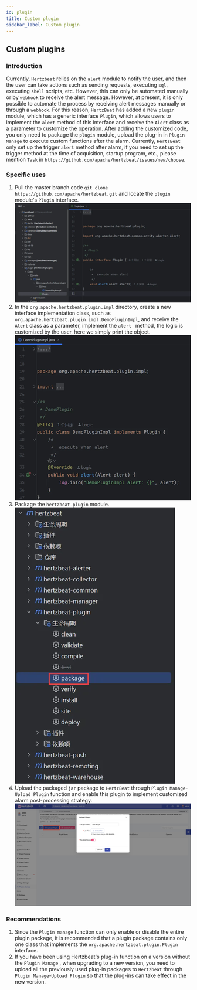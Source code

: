 ```yaml
---
id: plugin  
title: Custom plugin      
sidebar_label: Custom plugin 
---
```


## Custom plugins
### Introduction

Currently, `Hertzbeat` relies on the `alert` module to notify the user, and then the user can take actions such as sending requests, executing `sql`, executing `shell` scripts, etc. However, this can only be automated manually or by `webhook` to receive the alert message.
However, at present, it is only possible to automate the process by receiving alert messages manually or through a `webhook`. For this reason, `HertzBeat` has added a new `plugin` module, which has a generic interface `Plugin`, which allows users to implement the `alert` method of this interface and receive the `Alert` class as a parameter to customize the operation.
After adding the customized code, you only need to package the `plugin` module, upload the plug-in in `Plugin Manage` to execute custom functions after the alarm.
Currently, `HertzBeat` only set up the trigger `alert` method after alarm, if you need to set up the trigger method at the time of acquisition, startup program, etc., please mention `Task` in `https://github.com/apache/hertzbeat/issues/new/choose`.

### Specific uses
1. Pull the master branch code `git clone https://github.com/apache/hertzbeat.git` and locate the `plugin` module's
   `Plugin` interface.
   ![plugin-1.png](/img/docs/help/plugin-1.png)
2. In the `org.apache.hertzbeat.plugin.impl` directory, create a new interface implementation class, such as `org.apache.hertzbeat.plugin.impl.DemoPluginImpl`, and receive the `Alert` class as a parameter, implement the `alert ` method, the logic is customized by the user, here we simply print the object.
   ![plugin-2.png](/img/docs/help/plugin-2.png)
3. Package the `hertzbeat-plugin` module.
   ![plugin-3.png](/img/docs/help/plugin-3.png)
4. Upload the packaged `jar` package to `HertzBeat` through `Plugin Manage`-`Upload Plugin` function and enable this plugin to implement customized alarm post-processing strategy.
   ![plugin-5-en.jpg](/img/docs/help/plugin-5-en.jpg)

### Recommendations
1. Since the `Plugin manage` function can only enable or disable the entire plugin package, it is recommended that a plugin package contains only one class that implements the `org.apache.hertzbeat.plugin.Plugin` interface.
2. If you have been using Hertzbeat's plug-in function on a version without the `Plugin Manage` , when upgrading to a new version, you need to upload all the previously used plug-in packages to `Hertzbeat` through `Plugin Manage`-`Upload Plugin` so that the plug-ins can take effect in the new version.
